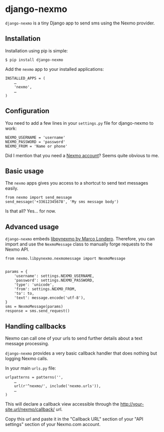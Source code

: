 # django-nexmo

`django-nexmo` is a tiny Django app to send sms using the Nexmo provider.

## Installation

Installation using pip is simple:

    $ pip install django-nexmo

Add the `nexmo` app to your installed applications:

    INSTALLED_APPS = (
        …
        'nexmo',
        …
    )

## Configuration

You need to add a few lines in your `settings.py` file for django-nexmo to work:

    NEXMO_USERNAME = 'username'
    NEXMO_PASSWORD = 'password'
    NEXMO_FROM = 'Name or phone'

Did I mention that you need a [Nexmo account](https://www.nexmo.com/)?
Seems quite obvious to me.


## Basic usage

The `nexmo` apps gives you access to a shortcut to send text messages easily.

    from nexmo import send_message
    send_message('+33612345678', 'My sms message body')

Is that all? Yes… for now.


## Advanced usage

`django-nexmo` embeds [libpynexmo by Marco Londero](https://github.com/marcuz/libpynexmo).
Therefore, you can import and use the `NexmoMessage` class to manually forge
requests to the Nexmo API.

    from nexmo.libpynexmo.nexmomessage import NexmoMessage


    params = {
        'username': settings.NEXMO_USERNAME,
        'password': settings.NEXMO_PASSWORD,
        'type': 'unicode',
        'from': settings.NEXMO_FROM,
        'to': to,
        'text': message.encode('utf-8'),
    }
    sms = NexmoMessage(params)
    response = sms.send_request()


## Handling callbacks

Nexmo can call one of your urls to send further details about a text message processing.

`django-nexmo` provides a very basic callback handler that does nothing but logging
Nexmo calls.

In your main `urls.py` file:

    urlpatterns = patterns('',
        …
        url(r'^nexmo/', include('nexmo.urls')),
        …
    )

This will declare a callback view accessible through the
http://your-site.url/nexmo/callback/ url.

Copy this url and paste it in the "Callback URL" section of your "API settings"
section of your Nexmo.com account.
